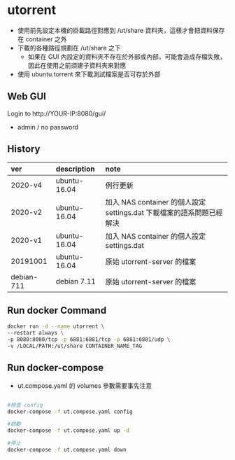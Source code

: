 # utorrent

- 使用前先設定本機的掛載路徑對應到 /ut/share 資料夾，這樣才會把資料保存在 container 之外
- 下載的各種路徑規劃在 /ut/share 之下
  - 如果在 GUI 內設定的資料夾不存在於外部或內部，可能會造成存檔失敗，因此在使用之前須建子資料夾來對應
- 使用 ubuntu.torrent 來下載測試檔案是否可存於外部

## Web GUI

Login to http://YOUR-IP:8080/gui/

- admin / no password

## History

|ver | description | note |
|:--- |:--- |:--- 
|2020-v4 | ubuntu-16.04 | 例行更新|
|2020-v2 | ubuntu-16.04 | 加入 NAS container 的個人設定 settings.dat 下載檔案的語系問題已經解決 |
|2020-v1 | ubuntu-16.04 | 加入 NAS container 的個人設定 settings.dat |
|20191001 | ubuntu-16.04 | 原始 utorrent-server 的檔案 |
|debian-711 | debian 7.11 | 原始 utorrent-server 的檔案 |

## Run docker Command

```bash
docker run -d --name utorrent \
--restart always \
-p 8080:8080/tcp -p 6881:6881/tcp -p 6881:6881/udp \
-v /LOCAL/PATH:/ut/share CONTAINER_NAME_TAG
```

## Run docker-compose

- ut.compose.yaml 的 volumes 參數需要事先注意

```bash

#檢查 config
docker-compose -f ut.compose.yaml config

#啟動
docker-compose -f ut.compose.yaml up -d

#停止
docker-compose -f ut.compose.yaml down

```
